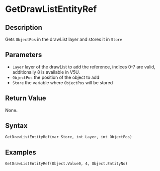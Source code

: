 # GetDrawListEntityRef

## Description
Gets `ObjectPos` in the drawList layer and stores it in `Store`

## Parameters
- `Layer`
layer of the drawList to add the reference, indices 0-7 are valid, additionally 8 is available in V5U.
- `ObjectPos`
the position of the object to add
- `Store`
the variable where `ObjectPos` will be stored

## Return Value
None.

## Syntax
```
GetDrawListEntityRef(var Store, int Layer, int ObjectPos)
```

## Examples
```
GetDrawListEntityRef(Object.Value0, 4, Object.EntityNo)
```
